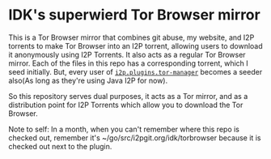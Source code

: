 # IDK's superwierd Tor Browser mirror

This is a Tor Browser mirror that combines git abuse, my website,
and I2P torrents to make Tor Browser into an I2P torrent, allowing
users to download it anonymously using I2P Torrents. It also acts
as a regular Tor Browser mirror. Each of the files in this repo
has a corresponding torrent, which I seed initially. But, every user
of [`i2p.plugins.tor-manager`](https://eyedeekay.github.io/i2p.plugins.tor-manager)
becomes a seeder also(As long as they're using Java I2P for now).

So this repository serves dual purposes, it acts as a Tor mirror, and
as a distribution point for I2P Torrents which allow you to download
the Tor Browser.

Note to self: In a month, when you can't remember where this repo is
checked out, remember it's ~/go/src/i2pgit.org/idk/torbrowser because
it is checked out next to the plugin.
